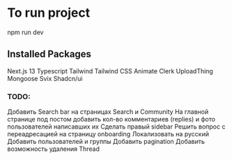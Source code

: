 # To run project

npm run dev

## Installed Packages

Next.js 13
Typescript
Tailwind
Tailwind CSS Animate
Clerk
UploadThing
Mongoose
Svix
Shadcn/ui

### TODO:

<!-- Видео 5:45:00 https://www.youtube.com/watch?v=O5cmLDVTgAs -->

Добавить Search bar на страницах Search и Community
На главной странице под постом добавить кол-во комментариев (replies) и фото пользователей написавших их
Сделать правый sidebar
Решить вопрос с переадресацией на страницу onboarding
Локализовать на русский
Добавить пользователей и группы
Добавить pagination
Добавить возможность удаления Thread

